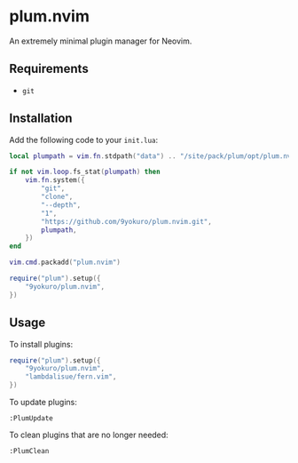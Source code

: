 # plum.nvim
An extremely minimal plugin manager for Neovim.

## Requirements
- `git`

## Installation
Add the following code to your `init.lua`:
```lua
local plumpath = vim.fn.stdpath("data") .. "/site/pack/plum/opt/plum.nvim"

if not vim.loop.fs_stat(plumpath) then
    vim.fn.system({
        "git",
        "clone",
        "--depth",
        "1",
        "https://github.com/9yokuro/plum.nvim.git",
        plumpath,
    })
end

vim.cmd.packadd("plum.nvim")

require("plum").setup({
    "9yokuro/plum.nvim",
})
```

## Usage
To install plugins:
```lua
require("plum").setup({
    "9yokuro/plum.nvim",
    "lambdalisue/fern.vim",
})
```

To update plugins:
```vimscript
:PlumUpdate
```

To clean plugins that are no longer needed:
```vimscript
:PlumClean
```
